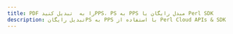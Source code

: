 ---title: PDF را به  تبدیل کنیدPPS، PS به PPS مبدل رایگان یا Perl SDKdescription: تبدیل رایگانPS به PPS با استفاده از Perl Cloud APIs & SDK همچنین اسناد PDF را در Cloud ایجاد، ویرایش و رندر کنید.---